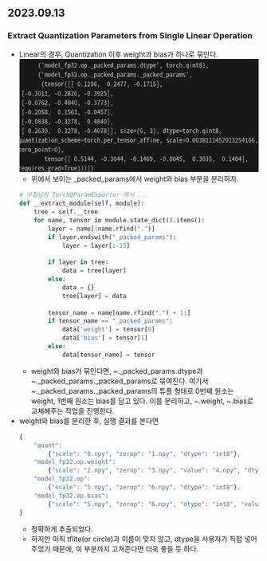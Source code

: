 ## 2023.09.13

### Extract Quantization Parameters from Single Linear Operation
* Linear의 경우, Quantization 이후 weight과 bias가 하나로 묶인다.
    ![](../0912/images/packed_params.png)
    * 위에서 보이는 _packed_params에서 weight와 bias 부분을 분리하자.
    ```python
    # 우정님의 TorchQParamExporter 에서 ...
    def __extract_module(self, module):
        tree = self.__tree
        for name, tensor in module.state_dict().items():
            layer = name[:name.rfind(".")]
            if layer.endswith("_packed_params"):
                layer = layer[:-15]

            if layer in tree:
                data = tree[layer]
            else:
                data = {}
                tree[layer] = data

            tensor_name = name[name.rfind(".") + 1:]
            if tensor_name == "_packed_params":
                data['weight'] = tensor[0]
                data['bias'] = tensor[1]
            else:
                data[tensor_name] = tensor
    ```
    * weight와 bias가 묶인다면, ~._packed_params.dtype과 ~._packed_params._packed_params로 묶여진다. 여기서 ~._packed_params._packed_params의 튜플 형태로 0번째 원소는 weight, 1번째 원소는 bias를 담고 있다. 이를 분리하고, ~.weight, ~.bias로 교체해주는 작업을 진행한다.
* weight와 bias를 분리한 후, 실행 결과를 본다면
    ```javascript
    {
        "quant": 
            {"scale": "0.npy", "zerop": "1.npy", "dtype": "int8"},
        "model_fp32.op.weight": 
            {"scale": "2.npy", "zerop": "3.npy", "value": "4.npy", "dtype": "int8"},
        "model_fp32.op": 
            {"scale": "5.npy", "zerop": "6.npy", "dtype": "int8"},
        "model_fp32.op.bias":
            {"scale": "5.npy", "zerop": "6.npy", "dtype": "int8", "value": "7.npy"}
    }
    ```
    * 정확하게 추출되었다.
    * 하지만 아직 tflite(or circle)과 이름이 맞지 않고, dtype을 사용자가 직접 넣어주었기 때문에, 이 부분까지 고쳐준다면 더욱 좋을 듯 하다.